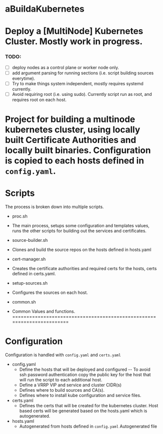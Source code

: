 # aBuildaKubernetes
Deploy a [MultiNode] Kubernetes Cluster. Mostly work in progress.
=======================================================================
### TODO: 
 - [ ] deploy nodes as a control plane or worker node only. 
 - [ ] add argument parsing for running sections (i.e. script building sources everytime).
 - [ ] Try to make things system independent, mostly requires systemd currently.
 - [ ] Avoid requiring root (i.e. using sudo). Currently script run as root, and requires root on each host. 

Project for building a multinode kubernetes cluster, using locally built Certificate Authorities and locally built binaries. Configuration is copied to each hosts defined in `config.yaml`. 
=======================================================================
# Scripts
The process is broken down into multiple scripts.
* proc.sh
 - The main process, setups some configuration and templates values, runs the other scripts for building out the services and certificates. 
* source-builder.sh
 - Clones and build the source repos on the hosts defined in hosts.yaml
* cert-manager.sh
 - Creates the certificate authorities and required certs for the hosts, certs defined in certs.yaml.
* setup-sources.sh
 - Configures the sources on each host. 
* common.sh
 - Common Values and functions.
=======================================================================
# Configuration 
  Configuration is handled with `config.yaml` and `certs.yaml`
* config.yaml
  - Define the hosts that will be deployed and configured
    -- To avoid ssh password authentication copy the public key for the host that will run the script to each additional host.  
  -  Define a VRRP VIP and service and cluster CIDR(s)
  - Defines where to build sources and CA(s).
  - Defines where to install kube configuration and service files. 
* certs.yaml
  - Defines the certs that will be created for the kubernetes cluster. Host based certs will be generated based on the hosts.yaml which is autogenerated. 
* hosts.yaml
  - Autogenerated from hosts defined in `config.yaml`
Autogenerated file
